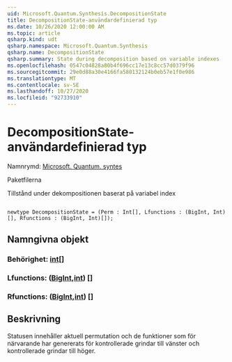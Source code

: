 ```yaml
---
uid: Microsoft.Quantum.Synthesis.DecompositionState
title: DecompositionState-användardefinierad typ
ms.date: 10/26/2020 12:00:00 AM
ms.topic: article
qsharp.kind: udt
qsharp.namespace: Microsoft.Quantum.Synthesis
qsharp.name: DecompositionState
qsharp.summary: State during decomposition based on variable indexes
ms.openlocfilehash: 0547c04828a80b4f696cc17e13c8cc57d0379f96
ms.sourcegitcommit: 29e0d88a30e4166fa580132124b0eb57e1f0e986
ms.translationtype: MT
ms.contentlocale: sv-SE
ms.lasthandoff: 10/27/2020
ms.locfileid: "92733910"
---
```

# <a name="decompositionstate-user-defined-type"></a>DecompositionState-användardefinierad typ

Namnrymd: [Microsoft. Quantum. syntes](xref:Microsoft.Quantum.Synthesis)

Paketfilerna [](https://nuget.org/packages/)


Tillstånd under dekompositionen baserat på variabel index

```qsharp

newtype DecompositionState = (Perm : Int[], Lfunctions : (BigInt, Int)[], Rfunctions : (BigInt, Int)[]);
```



## <a name="named-items"></a>Namngivna objekt

### <a name="perm--int"></a>Behörighet: [int](xref:microsoft.quantum.lang-ref.int)[]


### <a name="lfunctions--bigintint"></a>Lfunctions: ([BigInt](xref:microsoft.quantum.lang-ref.bigint),[int](xref:microsoft.quantum.lang-ref.int)) []


### <a name="rfunctions--bigintint"></a>Rfunctions: ([BigInt](xref:microsoft.quantum.lang-ref.bigint),[int](xref:microsoft.quantum.lang-ref.int)) []



## <a name="description"></a>Beskrivning

Statusen innehåller aktuell permutation och de funktioner som för närvarande har genererats för kontrollerade grindar till vänster och kontrollerade grindar till höger.